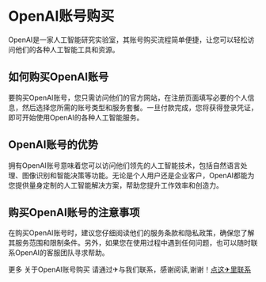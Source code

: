 # OpenAI账号购买

OpenAI是一家人工智能研究实验室，其账号购买流程简单便捷，让您可以轻松访问他们的各种人工智能工具和资源。

## 如何购买OpenAI账号

要购买OpenAI账号，您只需访问他们的官方网站，在注册页面填写必要的个人信息，然后选择您所需的账号类型和服务套餐。一旦付款完成，您将获得登录凭证，即可开始使用OpenAI的各种人工智能服务。

## OpenAI账号的优势

拥有OpenAI账号意味着您可以访问他们领先的人工智能技术，包括自然语言处理、图像识别和智能决策等功能。无论是个人用户还是企业客户，OpenAI都能为您提供量身定制的人工智能解决方案，帮助您提升工作效率和创造力。

## 购买OpenAI账号的注意事项

在购买OpenAI账号时，建议您仔细阅读他们的服务条款和隐私政策，确保您了解其服务范围和限制条件。另外，如果您在使用过程中遇到任何问题，也可以随时联系OpenAI的客服团队寻求帮助。

更多 关于OpenAI账号购买 请通过✈与我们联系，感谢阅读,谢谢！[点这✈里联系](https://www.k02.cc)